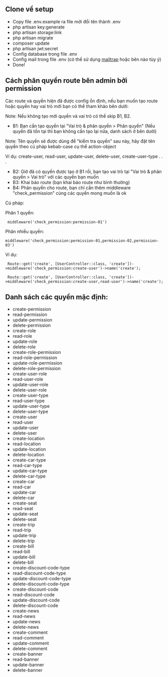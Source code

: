 ## Clone về setup

-   Copy file .env.example ra file mới đổi tên thành .env
-   php artisan key:generate
-   php artisan storage:link
-   php artisan migrate
-   composer update
-   php artisan jwt:secret
-   Config database trong file .env
-   Config mail trong file .env (có thể sử dụng [mailtrap](https://mailtrap.io/) hoặc bên nào tùy ý)
-   Done!

## Cách phân quyền route bên admin bởi permission

Các route và quyền hiện đã được config ổn định, nếu bạn muốn tạo route hoặc quyền hay vai trò mới bạn có thể tham khảo bên dưới:

Note: Nếu không tạo mới quyền và vai trò có thể skip B1, B2. 

-   B1: Bạn cần tạo quyền tại "Vai trò & phân quyền > Phân quyền" (Nếu quyền đã tồn tại thì bạn không cần tạo lại nữa, danh sách ở bên dưới)

Note: Tên quyền sẽ được dùng để "kiểm tra quyền" sau này, hãy đặt tên quyền theo cú pháp kebab-case cụ thể action-object

Ví dụ: create-user, read-user, update-user, delete-user, create-user-type . . .

-   B2: Giờ đã có quyền được tạo ở B1 rồi, bạn tạo vai trò tại "Vai trò & phân quyền > Vai trò" với các quyền bạn muốn
-   B3: Khai báo route (bạn khai báo route như bình thường)
-   B4: Phân quyền cho route, bạn chỉ cần thêm middleware "check_permission" cùng các quyền mong muốn là ok

Cú pháp: 

Phân 1 quyền:
     
     middleware('check_permission:permission-01')
 
Phân nhiều quyền:

    middleware('check_permission:permission-01,permission-02,permission-03')

Ví dụ:

     Route::get('create', [UserController::class, 'create'])->middleware('check_permission:create-user')->name('create');
    
     Route::get('create', [UserController::class, 'create'])->middleware('check_permission:create-user,read-user')->name('create'); 


## Danh sách các quyền mặc định:

-    create-permission
-    read-permission
-    update-permission
-    delete-permission
-    create-role
-    read-role
-    update-role
-    delete-role
-    create-role-permission
-    read-role-permission
-    update-role-permission
-    delete-role-permission
-    create-user-role
-    read-user-role
-    update-user-role
-    delete-user-role
-    create-user-type
-    read-user-type
-    update-user-type
-    delete-user-type
-    create-user
-    read-user
-    update-user
-    delete-user
-    create-location
-    read-location
-    update-location
-    delete-location
-    create-car-type
-    read-car-type
-    update-car-type
-    delete-car-type
-    create-car
-    read-car
-    update-car
-    delete-car
-    create-seat
-    read-seat
-    update-seat
-    delete-seat
-    create-trip
-    read-trip
-    update-trip
-    delete-trip
-    create-bill
-    read-bill
-    update-bill
-    delete-bill
-    create-discount-code-type
-    read-discount-code-type
-    update-discount-code-type
-    delete-discount-code-type
-    create-discount-code
-    read-discount-code
-    update-discount-code
-    delete-discount-code
-    create-news
-    read-news
-    update-news
-    delete-news
-    create-comment
-    read-comment
-    update-comment
-    delete-comment
-    create-banner
-    read-banner
-    update-banner
-    delete-banner
